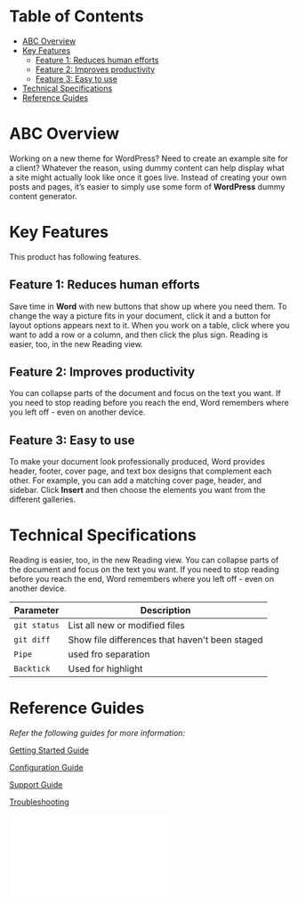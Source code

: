 # Table of Contents
 - [ABC Overview](#overview)
 - [Key Features](#key-features)
   -  [Feature 1: Reduces human efforts](feature-1-reduces-human-efforts)
   -  [Feature 2: Improves productivity](feature-2-improves-productivity)
   -  [Feature 3: Easy to use](feature-3-easy-to-use)
 - [Technical Specifications](technical-specifications)
 - [Reference Guides](reference-guides)
# ABC Overview
Working on a new theme for WordPress? Need to create an example site for a client? Whatever the reason, using dummy content can help display what a site might actually look like once it goes live. Instead of creating your own posts and pages, it’s easier to simply use some form of **WordPress** dummy content generator.
# Key Features
This product has following features.
## Feature 1: Reduces human efforts
Save time in **Word** with new buttons that show up where you need them. To change the way a picture fits in your document, click it and a button for layout options appears next to it. When you work on a table, click where you want to add a row or a column, and then click the plus sign.
Reading is easier, too, in the new Reading view. 
## Feature 2: Improves productivity
You can collapse parts of the document and focus on the text you want. If you need to stop reading before you reach the end, Word remembers where you left off - even on another device.
## Feature 3: Easy to use
To make your document look professionally produced, Word provides header, footer, cover page, and text box designs that complement each other. For example, you can add a matching cover page, header, and sidebar. Click **Insert** and then choose the elements you want from the different galleries.

# Technical Specifications

 Reading is easier, too, in the new Reading view. You can collapse parts of the document and focus on the text you want. If you need to stop reading before you reach the end, Word remembers where you left off - even on another device.
 
| Parameter | Description |
| ----------|---------------|
| `git status` | List all new or modified files |
| `git diff` | Show file differences that haven't been staged |
| `Pipe` | used fro separation |
| `Backtick` | Used for highlight|

# Reference Guides
 
*Refer the following guides for more information:*

[Getting Started Guide](GettingStarted.md)

[Configuration Guide](demoPT.md)

[Support Guide](SupportGuide.md)

[Troubleshooting](Troubleshooting.md)

![See Detailed Guide Here](DSSY-list-of-hosp-and-procedures.pdf)



